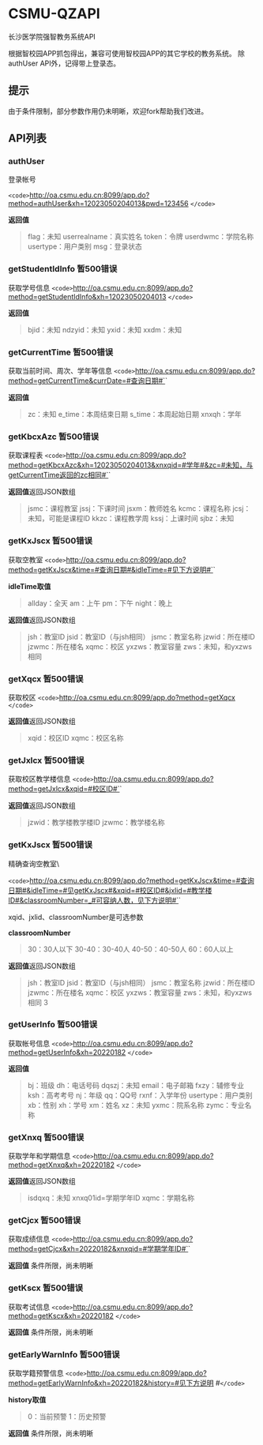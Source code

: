 # CSMU-QZAPI

长沙医学院强智教务系统API

根据智校园APP抓包得出，兼容可使用智校园APP的其它学校的教务系统。
除authUser API外，记得带上登录态。

## 提示

由于条件限制，部分参数作用仍未明晰，欢迎fork帮助我们改进。

## API列表

### authUser

登录帐号

`<code>`http://oa.csmu.edu.cn:8099/app.do?method=authUser&xh=12023050204013&pwd=123456 `</code>`


**返回值**

> flag：未知
> userrealname：真实姓名
> token：令牌
> userdwmc：学院名称
> usertype：用户类别
> msg：登录状态

### getStudentIdInfo 暂500错误

获取学号信息
`<code>`http://oa.csmu.edu.cn:8099/app.do?method=getStudentIdInfo&xh=12023050204013 `</code>`

**返回值**

> bjid：未知
> ndzyid：未知
> yxid：未知
> xxdm：未知

### getCurrentTime 暂500错误

获取当前时间、周次、学年等信息
`<code>`http://oa.csmu.edu.cn:8099/app.do?method=getCurrentTime&currDate=#查询日期#`</code>`

**返回值**

> zc：未知
> e_time：本周结束日期
> s_time：本周起始日期
> xnxqh：学年

### getKbcxAzc 暂500错误

获取课程表
`<code>`http://oa.csmu.edu.cn:8099/app.do?method=getKbcxAzc&xh=12023050204013&xnxqid=#学年#&zc=#未知，与getCurrentTime返回的zc相同#`</code>`

**返回值**返回JSON数组

> jsmc：课程教室
> jssj：下课时间
> jsxm：教师姓名
> kcmc：课程名称
> jcsj：未知，可能是课程ID
> kkzc：课程教学周
> kssj：上课时间
> sjbz：未知

### getKxJscx 暂500错误

获取空教室
`<code>`http://oa.csmu.edu.cn:8099/app.do?method=getKxJscx&time=#查询日期#&idleTime=#见下方说明#`</code>`

**idleTime取值**

> allday：全天
> am：上午
> pm：下午
> night：晚上

**返回值**返回JSON数组

> jsh：教室ID
> jsid：教室ID（与jsh相同）
> jsmc：教室名称
> jzwid：所在楼ID
> jzwmc：所在楼名
> xqmc：校区
> yxzws：教室容量
> zws：未知，和yxzws相同

### getXqcx 暂500错误

获取校区
`<code>`http://oa.csmu.edu.cn:8099/app.do?method=getXqcx `</code>`

**返回值**返回JSON数组

> xqid：校区ID
> xqmc：校区名称

### getJxlcx 暂500错误

获取校区教学楼信息
`<code>`http://oa.csmu.edu.cn:8099/app.do?method=getJxlcx&xqid=#校区ID#`</code>`

**返回值**返回JSON数组

> jzwid：教学楼教学楼ID
> jzwmc：教学楼名称

### getKxJscx 暂500错误

精确查询空教室\

`<code>`http://oa.csmu.edu.cn:8099/app.do?method=getKxJscx&time=#查询日期#&idleTime=#见getKxJscx#&xqid=#校区ID#&jxlid=#教学楼ID#&classroomNumber=_#可容纳人数，见下方说明#`</code>`

xqid、jxlid、classroomNumber是可选参数

**classroomNumber**

> 30：30人以下
> 30-40：30-40人
> 40-50：40-50人
> 60：60人以上

**返回值**返回JSON数组

> jsh：教室ID
> jsid：教室ID（与jsh相同）
> jsmc：教室名称
> jzwid：所在楼ID
> jzwmc：所在楼名
> xqmc：校区
> yxzws：教室容量
> zws：未知，和yxzws相同
> 3

### getUserInfo   暂500错误

获取帐号信息
`<code>`http://oa.csmu.edu.cn:8099/app.do?method=getUserInfo&xh=20220182 `</code>`

**返回值**

> bj：班级
> dh：电话号码
> dqszj：未知
> email：电子邮箱
> fxzy：辅修专业
> ksh：高考考号
> nj：年级
> qq：QQ号
> rxnf：入学年份
> usertype：用户类别
> xb：性别
> xh：学号
> xm：姓名
> xz：未知
> yxmc：院系名称
> zymc：专业名称

### getXnxq 暂500错误

获取学年和学期信息
`<code>`http://oa.csmu.edu.cn:8099/app.do?method=getXnxq&xh=20220182 `</code>`

**返回值**返回JSON数组

> isdqxq：未知
> xnxq01id=学期学年ID
> xqmc：学期名称

### getCjcx 暂500错误

获取成绩信息
`<code>`http://oa.csmu.edu.cn:8099/app.do?method=getCjcx&xh=20220182&xnxqid=#学期学年ID#`</code>`

**返回值**
条件所限，尚未明晰

### getKscx 暂500错误

获取考试信息
`<code>`http://oa.csmu.edu.cn:8099/app.do?method=getKscx&xh=20220182 `</code>`

**返回值**
条件所限，尚未明晰

### getEarlyWarnInfo 暂500错误

获取学籍预警信息
`<code>`http://oa.csmu.edu.cn:8099/app.do?method=getEarlyWarnInfo&xh=20220182&history=#见下方说明 #`</code>`

**history取值**

> 0：当前预警
> 1：历史预警

**返回值**
条件所限，尚未明晰
